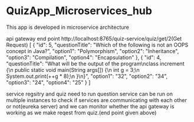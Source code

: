 # QuizApp_Microservices_hub

This app is developed in microservice architecture

api gateway end point
http://localhost:8765/quiz-service/quiz/get/2(Get Request)
[ { "id": 5, "questionTitle": "Which of the following is not an OOPS concept in Java?", "option1": "Polymorphism", "option2": "Inheritance", "option3": "Compilation", "option4": "Encapsulation" }, { "id": 4, "questionTitle": "What will be the output of the program\nclass increment {\n public static void main(String args[]) {\n int g = 3;\n System.out.print(++g * 8);\n }\n}", "option1": "32", "option2": "34", "option3": "24", "option4": "25" } ]

service regsitry and quiz need to run
question service can be run on multiple instances to check if services are communicating with each other or not(eureka server) and we can monitor whether 
the api gateway is working as we make reqest from quiz.(end point given above)

